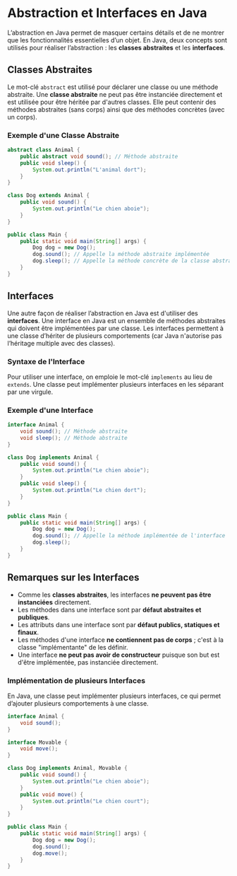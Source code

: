 # Abstraction et Interfaces en Java

L’abstraction en Java permet de masquer certains détails et de ne montrer que les fonctionnalités essentielles d’un objet. En Java, deux concepts sont utilisés pour réaliser l’abstraction : les **classes abstraites** et les **interfaces**.

## Classes Abstraites

Le mot-clé `abstract` est utilisé pour déclarer une classe ou une méthode abstraite. Une **classe abstraite** ne peut pas être instanciée directement et est utilisée pour être héritée par d'autres classes. Elle peut contenir des méthodes abstraites (sans corps) ainsi que des méthodes concrètes (avec un corps).

### Exemple d'une Classe Abstraite

```java
abstract class Animal {
    public abstract void sound(); // Méthode abstraite
    public void sleep() {
        System.out.println("L'animal dort");
    }
}

class Dog extends Animal {
    public void sound() {
        System.out.println("Le chien aboie");
    }
}

public class Main {
    public static void main(String[] args) {
        Dog dog = new Dog();
        dog.sound(); // Appelle la méthode abstraite implémentée
        dog.sleep(); // Appelle la méthode concrète de la classe abstraite
    }
}
```

## Interfaces

Une autre façon de réaliser l’abstraction en Java est d'utiliser des **interfaces**. Une interface en Java est un ensemble de méthodes abstraites qui doivent être implémentées par une classe. Les interfaces permettent à une classe d’hériter de plusieurs comportements (car Java n'autorise pas l’héritage multiple avec des classes).

### Syntaxe de l'Interface

Pour utiliser une interface, on emploie le mot-clé `implements` au lieu de `extends`. Une classe peut implémenter plusieurs interfaces en les séparant par une virgule.

### Exemple d'une Interface

```java
interface Animal {
    void sound(); // Méthode abstraite
    void sleep(); // Méthode abstraite
}

class Dog implements Animal {
    public void sound() {
        System.out.println("Le chien aboie");
    }
    public void sleep() {
        System.out.println("Le chien dort");
    }
}

public class Main {
    public static void main(String[] args) {
        Dog dog = new Dog();
        dog.sound(); // Appelle la méthode implémentée de l'interface
        dog.sleep();
    }
}
```

## Remarques sur les Interfaces

- Comme les **classes abstraites**, les interfaces **ne peuvent pas être instanciées** directement.
- Les méthodes dans une interface sont par **défaut abstraites et publiques**.
- Les attributs dans une interface sont par **défaut publics, statiques et finaux**.
- Les méthodes d'une interface **ne contiennent pas de corps** ; c'est à la classe "implémentante" de les définir.
- Une interface **ne peut pas avoir de constructeur** puisque son but est d'être implémentée, pas instanciée directement.
  
### Implémentation de plusieurs Interfaces

En Java, une classe peut implémenter plusieurs interfaces, ce qui permet d’ajouter plusieurs comportements à une classe.

```java
interface Animal {
    void sound();
}

interface Movable {
    void move();
}

class Dog implements Animal, Movable {
    public void sound() {
        System.out.println("Le chien aboie");
    }
    public void move() {
        System.out.println("Le chien court");
    }
}

public class Main {
    public static void main(String[] args) {
        Dog dog = new Dog();
        dog.sound();
        dog.move();
    }
}
```